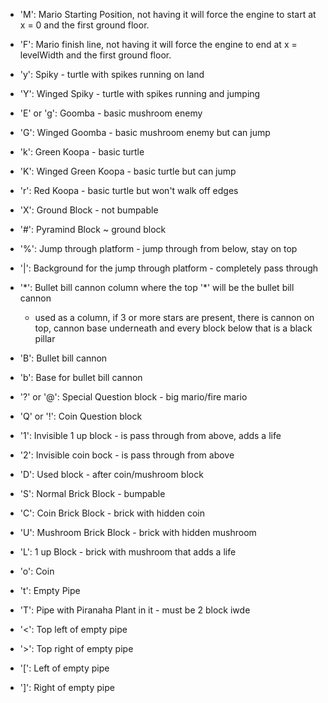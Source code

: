 - 'M': Mario Starting Position, not having it will force the engine to start at x = 0 and the first ground floor.

- 'F': Mario finish line, not having it will force the engine to end at x = levelWidth and the first ground floor.
- 'y': Spiky - turtle with spikes running on land
- 'Y': Winged Spiky - turtle with spikes running and jumping
- 'E' or 'g': Goomba - basic mushroom enemy
- 'G': Winged Goomba - basic mushroom enemy but can jump
- 'k': Green Koopa - basic turtle
- 'K': Winged Green Koopa - basic turtle but can jump
- 'r': Red Koopa - basic turtle but won't walk off edges
- 'X': Ground Block - not bumpable
- '#': Pyramind Block ~ ground block
- '%': Jump through platform - jump through from below, stay on top
- '|': Background for the jump through platform - completely pass through
- '\*': Bullet bill cannon column where the top '\*' will be the bullet bill cannon
  - used as a column, if 3 or more stars are present, there is cannon on top, cannon base underneath and every block below that is a black pillar
- 'B': Bullet bill cannon
- 'b': Base for bullet bill cannon
- '?' or '@': Special Question block - big mario/fire mario
- 'Q' or '!': Coin Question block
- '1': Invisible 1 up block - is pass through from above, adds a life
- '2': Invisible coin bock - is pass through from above
- 'D': Used block - after coin/mushroom block
- 'S': Normal Brick Block - bumpable
- 'C': Coin Brick Block - brick with hidden coin
- 'U': Mushroom Brick Block - brick with hidden mushroom
- 'L': 1 up Block - brick with mushroom that adds a life
- 'o': Coin
- 't': Empty Pipe
- 'T': Pipe with Piranaha Plant in it - must be 2 block iwde
- '<': Top left of empty pipe
- '>': Top right of empty pipe
- '[': Left of empty pipe
- ']': Right of empty pipe
